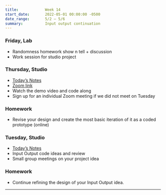 ```yaml
---
title:            Week 14
start_date:       2022-05-01 00:00:00 -0500
date_range:       5/2 – 5/6
summary:          Input output continuation
---
```


### Friday, Lab
- Randomness homework show n tell + discussion
- Work session for studio project


### Thursday, Studio 

- [Today&rsquo;s Notes](https://paper.dropbox.com/doc/Parsons-Week-14b-Work-Session-and-Question-and-Answers--Bg7p~Zs8nGyA1avajWyz9CM1AQ-uyD7I6rdpnnOr5FEbeI4L)
- [Zoom link](https://newschool.zoom.us/my/nikafisher)
- Watch the demo video and code along
- Sign up for an individual Zoom meeting if we did not meet on Tuesday

### Homework
- Revise your design and create the most basic iteration of it as a coded prototype (online)



### Tuesday, Studio

- [Today&rsquo;s Notes](https://paper.dropbox.com/doc/Parsons-Week-14a-Input-Output--BgzG0amrp~JUAtLSSWz9JJq_AQ-9aDL5tZ85m1fQlcyWS5RL)
- Input Output code ideas and review
- Small group meetings on your project idea


### Homework
- Continue refining the design of your Input Output idea.

---